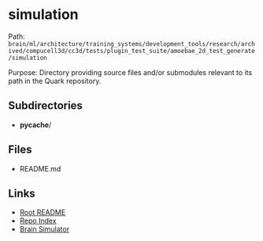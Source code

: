 # simulation

Path: `brain/ml/architecture/training_systems/development_tools/research/archived/compucell3d/cc3d/tests/plugin_test_suite/amoebae_2d_test_generate/simulation`

Purpose: Directory providing source files and/or submodules relevant to its path in the Quark repository.

## Subdirectories
- __pycache__/

## Files
- README.md

## Links
- [Root README](../../../../../../../../../../../../README.md)
- [Repo Index](../../../../../../../../../../../../repo_index.json)
- [Brain Simulator](../../../../../../../../../../../../brain/architecture/brain_simulator.py)

